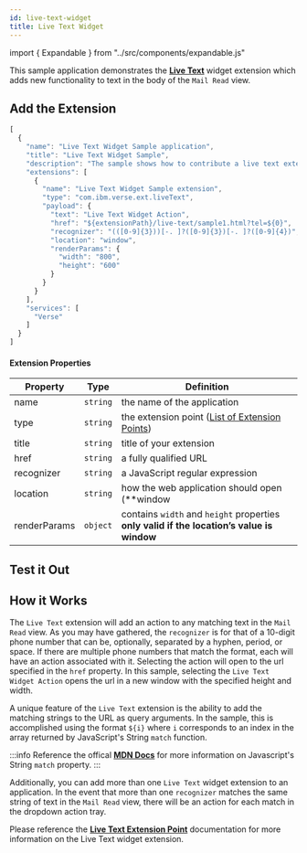 ```yaml
---
id: live-text-widget
title: Live Text Widget
---
```

import { Expandable } from "../src/components/expandable.js"

This sample application demonstrates the **[Live Text](./extension-points#live-text)** widget extension which adds new functionality to text in the body of the `Mail Read` view.

## Add the Extension

```js
[
  {
    "name": "Live Text Widget Sample application",
    "title": "Live Text Widget Sample",
    "description": "The sample shows how to contribute a live text extension in Verse",
    "extensions": [
      {
        "name": "Live Text Widget Sample extension",
        "type": "com.ibm.verse.ext.liveText",
        "payload": {
          "text": "Live Text Widget Action",
          "href": "${extensionPath}/live-text/sample1.html?tel=${0}",
          "recognizer": "(([0-9]{3}))[-. ]?([0-9]{3})[-. ]?([0-9]{4})",
          "location": "window",
          "renderParams": {
            "width": "800",
            "height": "600"
          }
        }
      }
    ],
    "services": [
      "Verse"
    ]
  }
]
```
#### Extension Properties
| Property    | Type |  Definition |
|-------------|:----:|-------------|
| name        | `string` | the name of the application |
| type        | `string` | the extension point  ([List of Extension Points](./extension-points)) |
| title       | `string` | title of your extension |
| href        | `string` | a fully qualified URL |
| recognizer  | `string` | a JavaScript regular expression |
| location    | `string` | how the web application should open (**window|tab|embedded**) |
| renderParams | `object` | contains `width` and `height` properties  **only valid if the location’s value is window** |

## Test it Out
<Expandable path="samples/live-text.gif" />

##  How it Works
The `Live Text` extension will add an action to any matching text in the `Mail Read` view. As you may have gathered, the `recognizer` is for that of a 10-digit phone number that can be, optionally, separated by a hyphen, period, or space. If there are multiple phone numbers that match the format, each will have an action associated with it. Selecting the action will open to the url specified in the `href` property. In this sample, selecting the `Live Text Widget Action` opens the url in a new window with the specified height and width.

A unique feature of the `Live Text` extension is the ability to add the matching strings to the URL as query arguments. In the sample, this is accomplished using the format `${i}` where `i` corresponds to an index in the array returned by JavaScript's String `match` function.

:::info
Reference the offical **[MDN Docs](https://developer.mozilla.org/en-US/docs/Web/JavaScript/Reference/Global_Objects/String/match)** for more information on Javascript's String `match` property.
:::

Additionally, you can add more than one `Live Text` widget extension to an application. In the event that more than one `recognizer` matches the same string of text in the `Mail Read` view, there will be an action for each match in the dropdown action tray.

Please reference the **[Live Text Extension Point](./extension-points#live-text)** documentation for more information on the Live Text widget extension.